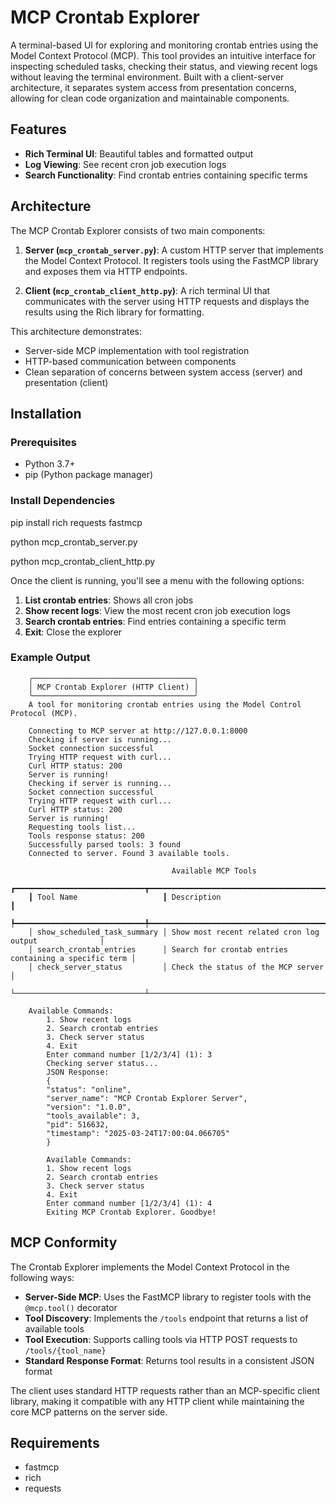 # MCP Crontab Explorer

A terminal-based UI for exploring and monitoring crontab entries using the Model Context Protocol (MCP). This tool provides an intuitive interface for inspecting scheduled tasks, checking their status, and viewing recent logs without leaving the terminal environment. Built with a client-server architecture, it separates system access from presentation concerns, allowing for clean code organization and maintainable components.

## Features

- **Rich Terminal UI**: Beautiful tables and formatted output
- **Log Viewing**: See recent cron job execution logs
- **Search Functionality**: Find crontab entries containing specific terms

## Architecture

The MCP Crontab Explorer consists of two main components:

1. **Server (`mcp_crontab_server.py`)**: A custom HTTP server that implements the Model Context Protocol. It registers tools using the FastMCP library and exposes them via HTTP endpoints.

2. **Client (`mcp_crontab_client_http.py`)**: A rich terminal UI that communicates with the server using HTTP requests and displays the results using the Rich library for formatting.

This architecture demonstrates:
- Server-side MCP implementation with tool registration
- HTTP-based communication between components
- Clean separation of concerns between system access (server) and presentation (client)

## Installation

### Prerequisites

- Python 3.7+
- pip (Python package manager)

### Install Dependencies


pip install rich requests fastmcp

python mcp_crontab_server.py

python mcp_crontab_client_http.py

Once the client is running, you'll see a menu with the following options:

1. **List crontab entries**: Shows all cron jobs
2. **Show recent logs**: View the most recent cron job execution logs
3. **Search crontab entries**: Find entries containing a specific term
4. **Exit**: Close the explorer

### Example Output

        ╭────────────────────────────────────╮
        │ MCP Crontab Explorer (HTTP Client) │
        ╰────────────────────────────────────╯
        A tool for monitoring crontab entries using the Model Control Protocol (MCP).

        Connecting to MCP server at http://127.0.0.1:8000
        Checking if server is running...
        Socket connection successful
        Trying HTTP request with curl...
        Curl HTTP status: 200
        Server is running!
        Checking if server is running...
        Socket connection successful
        Trying HTTP request with curl...
        Curl HTTP status: 200
        Server is running!
        Requesting tools list...
        Tools response status: 200
        Successfully parsed tools: 3 found
        Connected to server. Found 3 available tools.

                                        Available MCP Tools                                  
        ┏━━━━━━━━━━━━━━━━━━━━━━━━━━━━━┳━━━━━━━━━━━━━━━━━━━━━━━━━━━━━━━━━━━━━━━━━━━━━━━━━━━━━━━┓
        ┃ Tool Name                   ┃ Description                                           ┃
        ┡━━━━━━━━━━━━━━━━━━━━━━━━━━━━━╇━━━━━━━━━━━━━━━━━━━━━━━━━━━━━━━━━━━━━━━━━━━━━━━━━━━━━━━┩
        │ show_scheduled_task_summary │ Show most recent related cron log output              │
        │ search_crontab_entries      │ Search for crontab entries containing a specific term │
        │ check_server_status         │ Check the status of the MCP server                    │
        └─────────────────────────────┴───────────────────────────────────────────────────────┘

        Available Commands:
            1. Show recent logs
            2. Search crontab entries
            3. Check server status
            4. Exit
            Enter command number [1/2/3/4] (1): 3
            Checking server status...
            JSON Response:
            {
            "status": "online",
            "server_name": "MCP Crontab Explorer Server",
            "version": "1.0.0",
            "tools_available": 3,
            "pid": 516632,
            "timestamp": "2025-03-24T17:00:04.066705"
            }

            Available Commands:
            1. Show recent logs
            2. Search crontab entries
            3. Check server status
            4. Exit
            Enter command number [1/2/3/4] (1): 4
            Exiting MCP Crontab Explorer. Goodbye!

## MCP Conformity

The Crontab Explorer implements the Model Context Protocol in the following ways:

- **Server-Side MCP**: Uses the FastMCP library to register tools with the `@mcp.tool()` decorator
- **Tool Discovery**: Implements the `/tools` endpoint that returns a list of available tools
- **Tool Execution**: Supports calling tools via HTTP POST requests to `/tools/{tool_name}`
- **Standard Response Format**: Returns tool results in a consistent JSON format

The client uses standard HTTP requests rather than an MCP-specific client library, making it compatible with any HTTP client while maintaining the core MCP patterns on the server side.

## Requirements

- fastmcp
- rich
- requests

